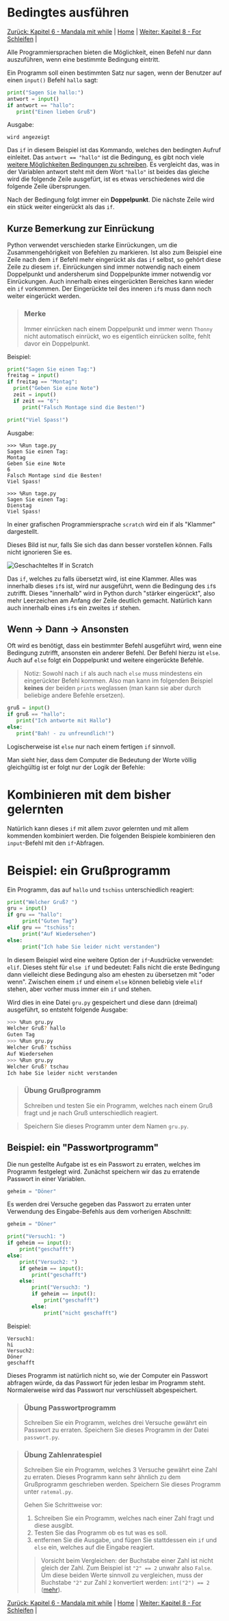# Bedingtes ausführen

[Zurück: Kapitel 6 - Mandala mit while](Turtlewiederholungenwhile.md) |  [Home](README.md) |  [Weiter: Kapitel 8 - For Schleifen](Forschleifen.md) | 

Alle Programmiersprachen bieten die Möglichkeit, einen Befehl nur dann auszuführen, wenn eine bestimmte Bedingung eintritt.

Ein Programm soll einen bestimmten Satz nur sagen, wenn der Benutzer auf einen `input()` Befehl `hallo` sagt:

```python
print("Sagen Sie hallo:")
antwort = input()
if antwort == "hallo":
   print("Einen lieben Gruß")
```

Ausgabe:
```
wird angezeigt
```

Das `if` in diesem Beispiel ist das Kommando, welches den bedingten Aufruf einleitet. Das `antwort == "hallo"` ist die Bedingung, es gibt noch viele [weitere Möglichkeiten Bedingungen zu schreiben](Bedingungen.md). Es vergleicht das, was in der Variablen antwort steht mit dem Wort `"hallo"` ist beides das gleiche wird die folgende Zeile ausgefürt, ist es etwas verschiedenes wird die folgende Zeile übersprungen.

Nach der Bedingung folgt immer ein **Doppelpunkt**. Die nächste Zeile wird ein stück weiter eingerückt als das `if`.

## Kurze Bemerkung zur **Einrückung**

Python verwendet verschieden starke Einrückungen, um die Zusammengehörigkeit von Befehlen zu markieren. Ist also zum Beispiel eine Zeile nach dem `if` Befehl mehr eingerückt als das `if` selbst, so gehört diese Zeile zu diesem `if`. Einrückungen sind immer notwendig nach einem Doppelpunkt und andersherum sind Doppelpunkte immer notwendig vor Einrückungen. Auch innerhalb eines eingerückten Bereiches kann wieder ein `if` vorkommen. Der Eingerückte teil des inneren `if`s muss dann noch weiter eingerückt werden.

> ### Merke
> Immer einrücken nach einem Doppelpunkt und immer wenn `Thonny` nicht automatisch einrückt, wo es eigentlich einrücken sollte, fehlt davor ein Doppelpunkt.

Beispiel:

```python
print("Sagen Sie einen Tag:")
freitag = input()
if freitag == "Montag":
  print("Geben Sie eine Note")
  zeit = input()
  if zeit == "6":
     print("Falsch Montage sind die Besten!")

print("Viel Spass!")
```

Ausgabe:
```
>>> %Run tage.py
Sagen Sie einen Tag:
Montag
Geben Sie eine Note
6
Falsch Montage sind die Besten!
Viel Spass!
```

```
>>> %Run tage.py
Sagen Sie einen Tag:
Dienstag
Viel Spass!
```

In einer grafischen Programmiersprache `scratch` wird ein if als "Klammer" dargestellt.

Dieses Bild ist nur, falls Sie sich das dann besser vorstellen können. Falls nicht ignorieren Sie es.

![Geschachteltes If in Scratch](img/ifInScratch.png)

Das `if`, welches zu falls übersetzt wird, ist eine Klammer. Alles was innerhalb dieses `if`s ist, wird nur ausgeführt, wenn die Bedingung des `if`s zutrifft. Dieses "innerhalb" wird in Python durch "stärker eingerückt", also mehr Leerzeichen am Anfang der Zeile deutlich gemacht. Natürlich kann auch innerhalb eines `if`s ein zweites `if` stehen.

## Wenn → Dann → Ansonsten

Oft wird es benötigt, dass ein bestimmter Befehl ausgeführt wird, wenn eine Bedingung zutrifft, ansonsten ein anderer Befehl. Der Befehl hierzu ist `else`. Auch auf `else` folgt ein Doppelpunkt und weitere eingerückte Befehle.

> Notiz: Sowohl nach `if` als auch nach `else` muss mindestens ein eingerückter Befehl kommen. Also man kann  im folgenden Beispiel **keines** der beiden `print`s weglassen (man kann sie aber durch beliebige andere Befehle ersetzen).

```python
gruß = input()
if gruß == "hallo":
   print("Ich antworte mit Hallo")
else:
   print("Bah! - zu unfreundlich!")
```

Logischerweise ist `else` nur nach einem fertigen `if` sinnvoll.

Man sieht hier, dass dem Computer die Bedeutung der Worte völlig gleichgültig ist er folgt nur der Logik der Befehle:



# Kombinieren mit dem bisher gelernten

Natürlich kann dieses `if` mit allem zuvor gelernten und mit allem kommenden kombiniert werden. Die folgenden Beispiele kombinieren den `input`-Befehl mit den `if`-Abfragen.

# Beispiel: ein Grußprogramm

Ein Programm, das auf `hallo` und `tschüss` unterschiedlich reagiert:

```python
print("Welcher Gruß? ")
gru = input()
if gru == "hallo":
     print("Guten Tag")
elif gru == "tschüss":
     print("Auf Wiedersehen")
else:
     print("Ich habe Sie leider nicht verstanden")
```
In diesem Beispiel wird eine weitere Option der `if`-Ausdrücke verwendet: `elif`. Dieses steht für `else if` und bedeutet: Falls nicht die erste Bedingung dann vielleicht diese Bedingung also am ehesten zu übersetzen mit "oder wenn". Zwischen einem `if` und einem `else` können beliebig viele `elif` stehen, aber vorher muss immer ein `if` und stehen.

Wird dies in eine Datei `gru.py` gespeichert und diese dann (dreimal) ausgeführt, so entsteht folgende Ausgabe:

```bash
>>> %Run gru.py
Welcher Gruß? hallo
Guten Tag
>>> %Run gru.py
Welcher Gruß? tschüss
Auf Wiedersehen
>>> %Run gru.py
Welcher Gruß? tschau
Ich habe Sie leider nicht verstanden
```

> ### Übung Grußprogramm
> Schreiben und testen Sie ein Programm, welches nach einem Gruß fragt und je nach Gruß unterschiedlich reagiert.

> Speichern Sie dieses Programm unter dem Namen `gru.py`.

## Beispiel: ein "Passwortprogramm"

Die nun  gestellte Aufgabe ist es ein Passwort zu erraten, welches im Programm festgelegt wird. Zunächst speichern wir das zu erratende Passwort in einer Variablen.
```python
geheim = "Döner"
```
Es werden drei Versuche gegeben das Passwort zu erraten unter Verwendung des Eingabe-Befehls aus dem vorherigen Abschnitt:
```python
geheim = "Döner"

print("Versuch1: ")
if geheim == input():
    print("geschafft")
else:
    print("Versuch2: ")
    if geheim == input():
        print("geschafft")
    else:
        print("Versuch3: ")
        if geheim == input():
            print("geschafft")
        else:
            print("nicht geschafft")
```

Beispiel:
```
Versuch1:
hi
Versuch2:
Döner
geschafft
```

Dieses Programm ist natürlich nicht so, wie der Computer ein Passwort abfragen würde, da das Passwort für jeden lesbar im Programm steht. Normalerweise wird das Passwort nur verschlüsselt abgespeichert.

> ### Übung Passwortprogramm
>
> Schreiben Sie ein Programm, welches drei Versuche gewährt ein Passwort zu erraten. Speichern Sie dieses Programm in der Datei `passwort.py`.
>


> ### Übung Zahlenratespiel
> Schreiben Sie ein Programm, welches 3 Versuche gewährt eine Zahl zu erraten. Dieses Programm kann sehr ähnlich zu dem Grußprogramm geschrieben werden.
> Speichern Sie dieses Programm unter `ratemal.py`.
>
> Gehen Sie Schrittweise vor:
> 1. Schreiben Sie ein Programm, welches nach einer Zahl fragt und diese ausgibt.
> 2. Testen Sie das Programm ob es tut was es soll.
> 3. entfernen Sie die Ausgabe, und fügen Sie stattdessen ein `if` und `else` ein, welches auf die Eingabe reagiert.
>> Vorsicht beim Vergleichen: der Buchstabe einer Zahl ist nicht gleich der Zahl. Zum Beispiel ist `"2" == 2` unwahr also `False`. Um diese beiden Werte sinnvoll zu vergleichen, muss der Buchstabe `"2"` zur Zahl `2` konvertiert werden: `int("2") == 2` ([mehr](Datentypen.md#umwandlung-von-datentypen)).

[Zurück: Kapitel 6 - Mandala mit while](Turtlewiederholungenwhile.md) |  [Home](README.md) |  [Weiter: Kapitel 8 - For Schleifen](Forschleifen.md) | 
